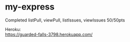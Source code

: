 # my-express

Completed listPull, viewPull, listIssues, viewIssues 50/50pts

Heroku:<br>
https://guarded-falls-3798.herokuapp.com/